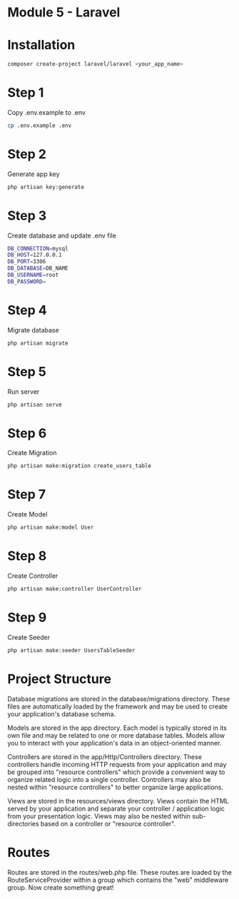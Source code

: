 # Module 5 - Laravel

# Installation
```bash
composer create-project laravel/laravel <your_app_name>
```

# Step 1
Copy .env.example to .env
```bash
cp .env.example .env
```

# Step 2
Generate app key
```bash
php artisan key:generate
```

# Step 3
Create database and update .env file
```bash
DB_CONNECTION=mysql
DB_HOST=127.0.0.1
DB_PORT=3306
DB_DATABASE=DB_NAME
DB_USERNAME=root
DB_PASSWORD=
```

# Step 4
Migrate database
```bash
php artisan migrate
```

# Step 5
Run server
```bash
php artisan serve
```

# Step 6
Create Migration
```bash
php artisan make:migration create_users_table
```

# Step 7
Create Model
```bash
php artisan make:model User
```

# Step 8
Create Controller
```bash
php artisan make:controller UserController
```

# Step 9
Create Seeder
```bash
php artisan make:seeder UsersTableSeeder
```

# Project Structure

Database migrations are stored in the database/migrations directory. These files are automatically loaded by the framework and may be used to create your application's database schema.

Models are stored in the app directory. Each model is typically stored in its own file and may be related to one or more database tables. Models allow you to interact with your application's data in an object-oriented manner.

Controllers are stored in the app/Http/Controllers directory. These controllers handle incoming HTTP requests from your application and may be grouped into "resource controllers" which provide a convenient way to organize related logic into a single controller. Controllers may also be nested within "resource controllers" to better organize large applications.

Views are stored in the resources/views directory. Views contain the HTML served by your application and separate your controller / application logic from your presentation logic. Views may also be nested within sub-directories based on a controller or "resource controller".

# Routes

Routes are stored in the routes/web.php file. These routes are loaded by the RouteServiceProvider within a group which contains the "web" middleware group. Now create something great!

